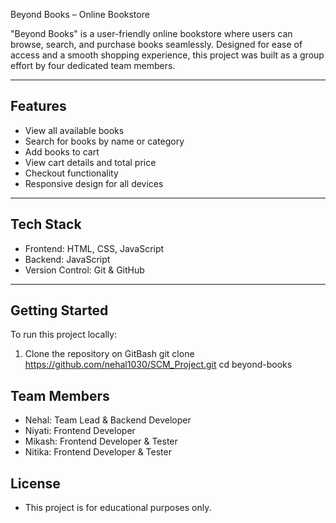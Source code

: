 Beyond Books – Online Bookstore

"Beyond Books" is a user-friendly online bookstore where users can browse, search, and purchase books seamlessly. Designed for ease of access and a smooth shopping experience, this project was built as a 
group effort by four dedicated team members.

---

##  Features

-  View all available books
-  Search for books by name or category
-  Add books to cart
-  View cart details and total price
-  Checkout functionality
-  Responsive design for all devices

---

##  Tech Stack

- Frontend: HTML, CSS, JavaScript
- Backend: JavaScript
- Version Control: Git & GitHub

---

##  Getting Started

To run this project locally:

1. Clone the repository on GitBash 
   git clone https://github.com/nehal1030/SCM_Project.git
   cd beyond-books

## Team Members

- Nehal: Team Lead & Backend Developer
- Niyati: Frontend Developer
- Mikash: Frontend Developer & Tester
- Nitika: Frontend Developer & Tester

## License
- This project is for educational purposes only.

